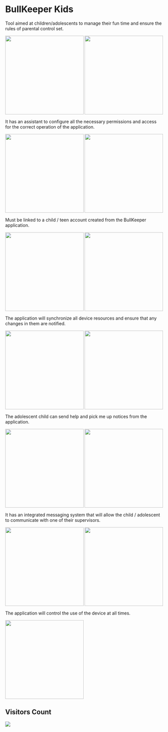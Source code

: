 
# BullKeeper Kids 

Tool aimed at children/adolescents to manage their fun time and ensure the rules of parental control set.

<img width="250px" align="left" src="./screenshots/imagen_1.png" />
<img width="250px"  src="./screenshots/imagen_2.png" />

It has an assistant to configure all the necessary permissions and access for the correct operation of the application.

<img width="250px" align="left" src="./screenshots/imagen_3.png" />
<img width="250px"  src="./screenshots/imagen_4.png" />

Must be linked to a child / teen account created from the BullKeeper application.

<img width="250px" align="left" src="./screenshots/imagen_5.png" />
<img width="250px"  src="./screenshots/imagen_6.png" />

The application will synchronize all device resources and ensure that any changes in them are notified.

<img width="250px" align="left" src="./screenshots/imagen_7.png" />
<img width="250px"  src="./screenshots/imagen_8.png" />

The adolescent child can send help and pick me up notices from the application.

<img width="250px" align="left" src="./screenshots/imagen_9.png" />
  <img width="250px"  src="./screenshots/imagen_10.png" />

It has an integrated messaging system that will allow the child / adolescent to communicate with one of their supervisors.

<img width="250px" align="left" src="./screenshots/imagen_11.png" />
<img width="250px"  src="./screenshots/imagen_12.png" />

The application will control the use of the device at all times.

<img width="250px"  src="./screenshots/imagen_13.png" />

## Visitors Count
<img width="auto" src="https://profile-counter.glitch.me/bullkeeper_kids_app/count.svg" />

